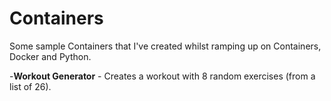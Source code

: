 # Containers #
Some sample Containers that I've created whilst ramping up on Containers, Docker and Python.

-**Workout Generator** - Creates a workout with 8 random exercises (from a list of 26).